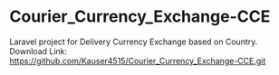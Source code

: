 # Courier_Currency_Exchange-CCE
Laravel project for Delivery Currency Exchange based on Country.
Download Link: https://github.com/Kauser4515/Courier_Currency_Exchange-CCE.git

